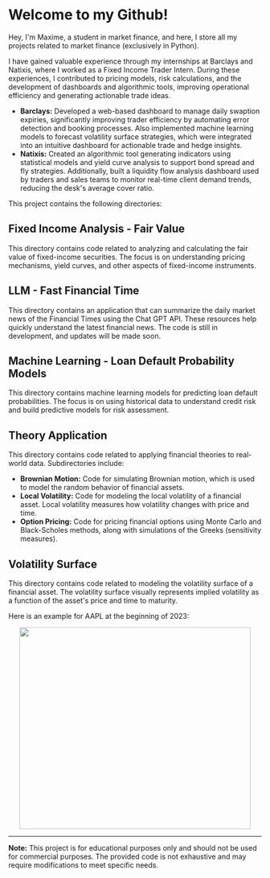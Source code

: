 # Welcome to my Github!

Hey, I'm Maxime, a student in market finance, and here, I store all my projects related to market finance (exclusively in Python). 

I have gained valuable experience through my internships at Barclays and Natixis, where I worked as a Fixed Income Trader Intern. During these experiences, I contributed to pricing models, risk calculations, and the development of dashboards and algorithmic tools, improving operational efficiency and generating actionable trade ideas.

- **Barclays:** Developed a web-based dashboard to manage daily swaption expiries, significantly improving trader efficiency by automating error detection and booking processes. Also implemented machine learning models to forecast volatility surface strategies, which were integrated into an intuitive dashboard for actionable trade and hedge insights.
- **Natixis:** Created an algorithmic tool generating indicators using statistical models and yield curve analysis to support bond spread and fly strategies. Additionally, built a liquidity flow analysis dashboard used by traders and sales teams to monitor real-time client demand trends, reducing the desk's average cover ratio.

This project contains the following directories:

## Fixed Income Analysis - Fair Value
This directory contains code related to analyzing and calculating the fair value of fixed-income securities. The focus is on understanding pricing mechanisms, yield curves, and other aspects of fixed-income instruments.

## LLM - Fast Financial Time
This directory contains an application that can summarize the daily market news of the Financial Times using the Chat GPT API. These resources help quickly understand the latest financial news. The code is still in development, and updates will be made soon.

## Machine Learning - Loan Default Probability Models
This directory contains machine learning models for predicting loan default probabilities. The focus is on using historical data to understand credit risk and build predictive models for risk assessment.

## Theory Application
This directory contains code related to applying financial theories to real-world data. Subdirectories include:

- **Brownian Motion:** Code for simulating Brownian motion, which is used to model the random behavior of financial assets.
- **Local Volatility:** Code for modeling the local volatility of a financial asset. Local volatility measures how volatility changes with price and time.
- **Option Pricing:** Code for pricing financial options using Monte Carlo and Black-Scholes methods, along with simulations of the Greeks (sensitivity measures).

## Volatility Surface
This directory contains code related to modeling the volatility surface of a financial asset. The volatility surface visually represents implied volatility as a function of the asset's price and time to maturity.

Here is an example for AAPL at the beginning of 2023:

<p align="center">
<img src="https://github.com/MaximeMasson/MarketFinance/blob/main/Volatility Surface Modelisation (2023)/volatility_surface_AAPL.png" data-canonical-src="https://github.com/MaximeMasson/MarketFinance/blob/main/Volatility Surface Modelisation (2023)/volatility_surface_AAPL.png" width="460" height="401" />
</p>

---

**Note:** This project is for educational purposes only and should not be used for commercial purposes. The provided code is not exhaustive and may require modifications to meet specific needs.
